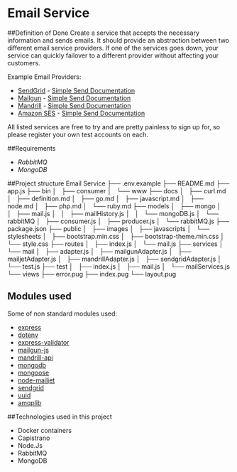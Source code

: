 Email Service
=============
##Definition of Done
Create a service that accepts the necessary information and sends emails. It
should provide an abstraction between two different email service providers.
If one of the services goes down, your service can quickly failover to
a different provider without affecting your customers.

Example Email Providers:

* [SendGrid](https://sendgrid.com/user/signup) - [Simple Send Documentation](https://sendgrid.com/docs/API_Reference/Web_API/mail.html)
* [Mailgun](http://www.mailgun.com) - [Simple Send Documentation](http://documentation.mailgun.com/quickstart.html#sending-messages)
* [Mandrill](https://mandrillapp.com) - [Simple Send Documentation](https://mandrillapp.com/api/docs/messages.JSON.html#method-send)
* [Amazon SES](http://aws.amazon.com/ses/) - [Simple Send Documentation](http://docs.aws.amazon.com/ses/latest/APIReference/API_SendEmail.html)

All listed services are free to try and are pretty painless to sign up for, so
please register your own test accounts on each.

##Requirements
* *RabbitMQ*
* *MongoDB*

##Project structure
    Email Service
    ├── .env.example
    ├── README.md
    ├── app.js
    ├── bin
    │   ├── consumer
    │   └── www
    ├── docs
    │   ├── curl.md
    │   ├── definition.md
    │   ├── go.md
    │   ├── javascript.md
    │   ├── node.md
    │   ├── php.md
    │   └── ruby.md
    ├── models
    │   ├── mongo
    │   │   ├── mail.js
    │   │   ├── mailHistory.js
    │   │   └── mongoDB.js
    │   └── rabbitMQ
    │       ├── consumer.js
    │       ├── producer.js
    │       └── rabbitMQ.js
    ├── package.json
    ├── public
    │   ├── images
    │   ├── javascripts
    │   └── stylesheets
    │       ├── bootstrap.min.css
    │       ├── bootstrap-theme.min.css
    │       └── style.css
    ├── routes
    │   ├── index.js
    │   └── mail.js
    ├── services
    │   └── mail
    │       ├── adapter.js
    │       ├── mailgunAdapter.js
    │       ├── mailjetAdapter.js
    │       ├── mandrillAdapter.js
    │       ├── sendgridAdapter.js
    │       └── test.js
    ├── test
    │   ├── index.js
    │   ├── mail.js
    │   └── mailServices.js
    └── views
        ├── error.pug
        ├── index.pug
        └── layout.pug


## Modules used
Some of non standard modules used:
* [express](https://www.npmjs.com/package/express)
* [dotenv](https://www.npmjs.com/package/dotenv)
* [express-validator](https://www.npmjs.com/package/express-validator)
* [mailgun-js](https://www.npmjs.com/package/mailgun-js)
* [mandrill-api](https://www.npmjs.com/package/mandrill-api)
* [mongodb](https://www.npmjs.com/package/mongodb)
* [mongoose](https://www.npmjs.com/package/mongoose)
* [node-mailjet](https://www.npmjs.com/package/node-mailjet)
* [sendgrid](https://www.npmjs.com/package/sendgrid)
* [uuid](https://www.npmjs.com/package/uuid)
* [amqplib](https://www.npmjs.com/package/amqplib)

##Technologies used in this project
* Docker containers 
* Capistrano
* Node.Js
* RabbitMQ
* MongoDB